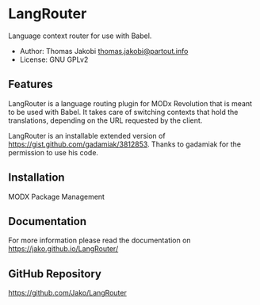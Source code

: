 # LangRouter

Language context router for use with Babel.

- Author: Thomas Jakobi <thomas.jakobi@partout.info>
- License: GNU GPLv2

## Features

LangRouter is a language routing plugin for MODx Revolution that is meant to be
used with Babel. It takes care of switching contexts that hold the translations,
depending on the URL requested by the client.

LangRouter is an installable extended version of
https://gist.github.com/gadamiak/3812853. Thanks to gadamiak for the permission
to use his code.

## Installation

MODX Package Management

## Documentation

For more information please read the documentation on https://jako.github.io/LangRouter/

## GitHub Repository

https://github.com/Jako/LangRouter

